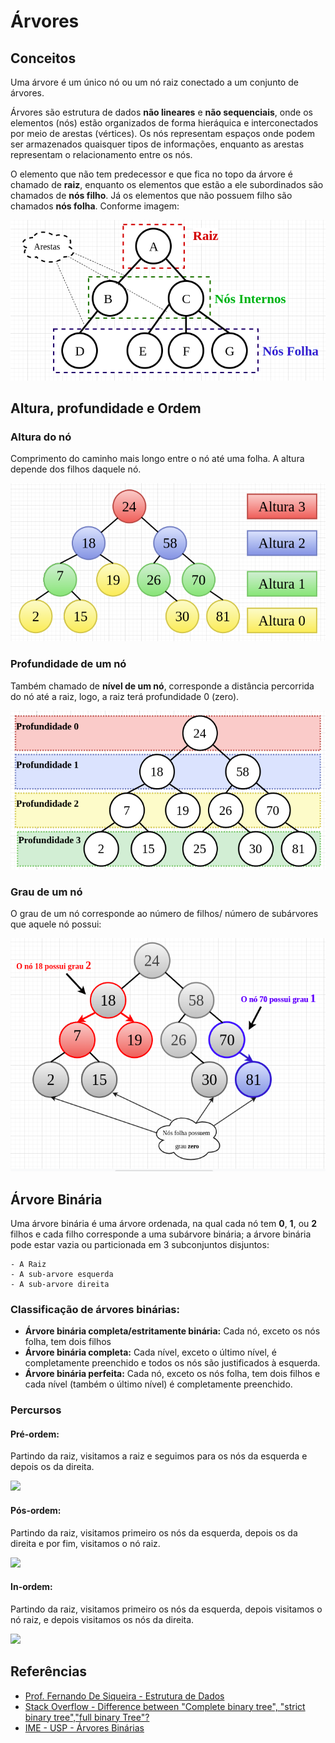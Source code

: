 # Árvores

## Conceitos

Uma árvore é um único nó ou um nó raiz conectado a um conjunto de árvores.

Árvores são estrutura de dados **não lineares** e **não sequenciais**, onde os elementos (nós) estão organizados de forma hieráquica e interconectados por meio de arestas (vértices). 
Os nós representam espaços onde podem ser armazenados quaisquer tipos de informações, enquanto as arestas representam o relacionamento entre os nós.

O elemento que não tem predecessor e que fica no topo da árvore é chamado de **raiz**, enquanto os elementos que estão a ele subordinados são chamados de **nós filho**. Já os elementos que não possuem filho são chamados **nós folha**. Conforme imagem:

![img_2.png](img_2.png)


## Altura, profundidade e Ordem

### Altura do nó

Comprimento do caminho mais longo entre o nó até uma folha. A altura depende dos filhos daquele nó.

![img_4.png](img_4.png)

### Profundidade de um nó

Também chamado de **nível de um nó**, corresponde a distância percorrida do nó até a raiz, logo, a raiz terá profundidade 0 (zero).

![img_3.png](img_3.png)


### Grau de um nó

O grau de um nó corresponde ao número de filhos/ número de subárvores que aquele nó possui: 

![img_6.png](img_6.png)

## Árvore Binária 

Uma árvore binária é uma árvore ordenada, na qual cada nó tem **0**, **1**, ou **2** filhos e cada filho corresponde a uma subárvore binária; a árvore binária pode estar vazia ou particionada em 3 subconjuntos disjuntos:

    - A Raiz
    - A sub-arvore esquerda
    - A sub-arvore direita


### Classificação de árvores binárias: 

- **Árvore binária completa/estritamente binária:** Cada nó, exceto os nós folha, tem dois filhos
- **Árvore binária completa:** Cada nível, exceto o último nível, é completamente preenchido e todos os nós são justificados à esquerda.
- **Árvore binária perfeita:**  Cada nó, exceto os nós folha, tem dois filhos e cada nível (também o último nível) é completamente preenchido.


### Percursos

#### Pré-ordem: 
Partindo da raiz, visitamos a raiz e seguimos para os nós da esquerda e depois os da direita.

![](../../../../../Videos/pre-ordem.gif)

#### Pós-ordem: 
Partindo da raiz, visitamos primeiro os nós da esquerda, depois os da direita e por fim, visitamos o nó raiz.

![](../../../../../Videos/pos-ordem.gif)

#### In-ordem: 
Partindo da raiz, visitamos primeiro os nós da esquerda, depois visitamos o nó raiz, e depois visitamos os nós da direita. 

![](../../../../../Videos/in-ordem.gif)


## Referências
- [Prof. Fernando De Siqueira - Estrutura de Dados](https://sites.google.com/site/proffdesiqueiraed/aulas/aula-10---arvores)
- [Stack Overflow - Difference between "Complete binary tree", "strict binary tree","full binary Tree"?](https://stackoverflow.com/questions/12359660/difference-between-complete-binary-tree-strict-binary-tree-full-binary-tre/28252424#28252424)
- [IME - USP - Árvores Binárias](https://www.ime.usp.br/~pf/algoritmos/aulas/bint.html)
